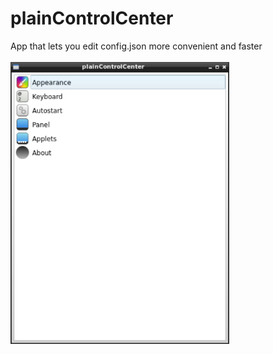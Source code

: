# plainControlCenter

App that lets you edit config.json more convenient and faster<br><br>
<img src="pcc-scr0.2.1.png" width="350">
